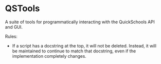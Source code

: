 QSTools
=======

A suite of tools for programmatically interacting with the QuickSchools API and GUI.


Rules:
* If a script has a docstring at the top, it will not be deleted. Instead, it will be maintained to continue to match that docstring, even if the implementation completely changes.
